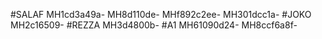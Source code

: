 #SALAF
MH1cd3a49a-
MH8d110de-
MHf892c2ee-
MH301dcc1a-
#JOKO
MH2c16509-
#REZZA
MH3d4800b-
#A1
MH61090d24-
MH8ccf6a8f-